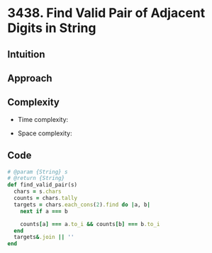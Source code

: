 # 3438. Find Valid Pair of Adjacent Digits in String

## Intuition

## Approach
<!-- Describe your approach to solving the problem. -->

## Complexity

- Time complexity:
<!-- Add your time complexity here, e.g. $$O(n)$$ -->

- Space complexity:
<!-- Add your space complexity here, e.g. $$O(n)$$ -->

## Code

```ruby
# @param {String} s
# @return {String}
def find_valid_pair(s)
  chars = s.chars
  counts = chars.tally
  targets = chars.each_cons(2).find do |a, b|
    next if a === b

    counts[a] === a.to_i && counts[b] === b.to_i
  end
  targets&.join || ''
end
```
